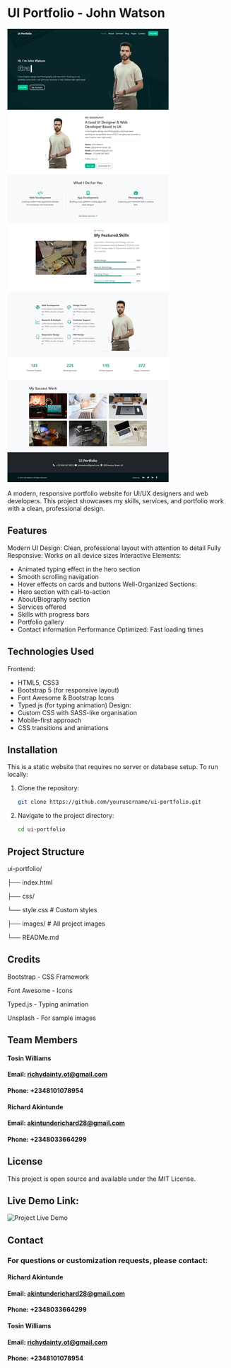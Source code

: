 # UI Portfolio - John Watson

![Project Screenshot](./images/project_image.png)

A modern, responsive portfolio website for UI/UX designers and web developers. This project showcases my skills, services, and portfolio work with a clean, professional design.

## Features

Modern UI Design: Clean, professional layout with attention to detail
  Fully Responsive: Works on all device sizes
  Interactive Elements:
  - Animated typing effect in the hero section
  - Smooth scrolling navigation
  - Hover effects on cards and buttons
  Well-Organized Sections:
  - Hero section with call-to-action
  - About/Biography section
  - Services offered
  - Skills with progress bars
  - Portfolio gallery
  - Contact information
  Performance Optimized: Fast loading times

## Technologies Used

Frontend:
  - HTML5, CSS3
  - Bootstrap 5 (for responsive layout)
  - Font Awesome & Bootstrap Icons
  - Typed.js (for typing animation)
Design:
  - Custom CSS with SASS-like organisation
  - Mobile-first approach
  - CSS transitions and animations

## Installation

This is a static website that requires no server or database setup. To run locally:

1. Clone the repository:
   ```bash
   git clone https://github.com/yourusername/ui-portfolio.git

2. Navigate to the project directory:
   ```bash
   cd ui-portfolio

## Project Structure
ui-portfolio/

├── index.html        

├── css/

└── style.css         # Custom styles

├── images/               # All project images


└── READMe.md       

## Credits
Bootstrap - CSS Framework

Font Awesome - Icons

Typed.js - Typing animation

Unsplash - For sample images

## Team Members
#### Tosin Williams
#### Email: richydainty.ot@gmail.com
#### Phone: +2348101078954

#### Richard Akintunde
#### Email: akintunderichard28@gmail.com
#### Phone: +2348033664299

## License
This project is open source and available under the MIT License.

## Live Demo Link:
![Project Live Demo](https://designerwebsite.netlify.app/#home)

## Contact
### For questions or customization requests, please contact:

#### Richard Akintunde
#### Email: akintunderichard28@gmail.com
#### Phone: +2348033664299

#### Tosin Williams
#### Email: richydainty.ot@gmail.com
#### Phone: +2348101078954

